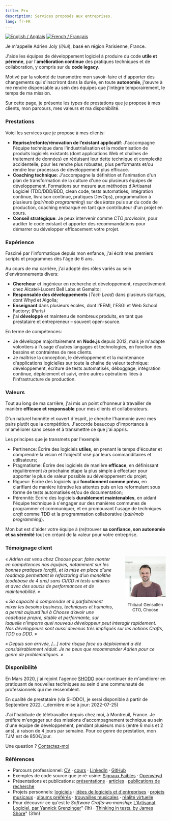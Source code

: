 ```yaml
---
title: Pro
description: Services proposés aux entreprises.
lang: fr-FR
---
```


<div class="language-flags">
  <a href="/pro/"><img alt="English / Anglais" id="lang-en" src="/img/lang-en.png"></a>
  <a href="/pro/fr" class="active"><img alt="French / Français" id="lang-fr" src="/img/lang-fr.png"></a>
</div>

Je m'appelle Adrien Joly (_il/lui_), basé en région Parisienne, France.

J'aide les équipes de développement logiciel à produire du code **utile et pérenne**, par l'**amélioration continue** des pratiques techniques et de collaboration, y compris sur du **code legacy**.

Motivé par la volonté de transmettre mon savoir-faire et d'apporter des changements qui s'inscriront dans la durée, en toute **autonomie**, j'œuvre à me rendre dispensable au sein des équipes que j'intègre temporairement, le temps de ma mission.

Sur cette page, je présente les types de prestations que je propose à mes clients, mon parcours, mes valeurs et ma disponibilité.

### Prestations

Voici les services que je propose à mes clients:

- **Reprise/refonte/rénovation de l’existant applicatif**: J'accompagne l'équipe technique dans l'industrialisation et la modernisation de produits logiciels existants (dont applications Web et chaînes de traitement de données) en réduisant leur dette technique et complexité accidentelle, pour les rendre plus robustes, plus performants et/ou rendre leur processus de développement plus efficace.
- **Coaching technique**: J'accompagne la définition et l'animation d'un plan de transformation de la culture d'une ou plusieurs équipes de développement. Formations sur mesure aux méthodes d'Artisanat Logiciel (TDD/DDD/BDD, clean code, tests automatisés, intégration continue, livraison continue, pratiques DevOps), programmation à plusieurs (_pair/mob programming_) sur des _katas_ puis sur du code de production, coaching embarqué en tant que contributeur d'un projet en cours.
- **Conseil stratégique**: Je peux intervenir comme _CTO provisoire_, pour auditer le code existant et apporter des recommandations pour démarrer ou développer efficacement votre projet.

### Expérience

Fasciné par l'informatique depuis mon enfance, j'ai écrit mes premiers scripts et programmes dès l'âge de 6 ans. 

Au cours de ma carrière, j'ai adopté des rôles variés au sein d'environnements divers:

- **Chercheur** et ingénieur en recherche et développement, respectivement chez Alcatel-Lucent Bell Labs et Gemalto;
- **Responsable des développements** (_Tech Lead_) dans plusieurs startups, dont Whyd et Algolia;
- **Enseignant** dans plusieurs écoles, dont l'EEMI, l'ESGI et Web School Factory; (Paris)
- j'ai **développé** et maintenu de nombreux produits, en tant que prestataire et entrepreneur – souvent open-source.

En terme de compétences:

- Je développe majoritairement en **Node.js** depuis 2012, mais je m'adapte volontiers à l'usage d'autres langages et technologies, en fonction des besoins et contraintes de mes clients.
- Je maîtrise la conception, le développement et la maintenance d'applications logicielles sur toute la chaîne de valeur technique: développement, écriture de tests automatisés, déboggage, intégration continue, déploiement et suivi, entre autres opérations liées à l'infrastructure de production.

### Valeurs

Tout au long de ma carrière, j'ai mis un point d'honneur à travailler de manière **efficace et responsable** pour mes clients et collaborateurs.

D'un naturel honnête et ouvert d'esprit, je cherche l'harmonie avec mes pairs plutôt que la compétition. J'accorde beaucoup d'importance à m'améliorer sans cesse et à transmettre ce que j'ai appris.

Les principes que je transmets par l'exemple:

- Pertinence: Écrire des logiciels **utiles**, en prenant le temps d'écouter et comprendre la vision et l'objectif visé par leurs commanditaires et utilisateurs;
- Pragmatisme: Écrire des logiciels de manière **efficace**, en définissant régulièrement _la_ prochaine étape la plus simple à effectuer pour apporter le plus de valeur possible au développement du projet;
- Rigueur: Écrire des logiciels qui **fonctionnent comme prévu**, en clarifiant de manière itérative les attentes puis en les reformulant sous forme de tests automatisés et/ou de documentation;
- Pérennité: Écrire des logiciels **durablement maintenables**, en aidant l'équipe technique à s'engager sur des manières communes de programmer et communiquer, et en promouvant l'usage de techniques _craft_ comme TDD et la programmation collaborative (_pair/mob programming_).

Mon but est d'aider votre équipe à (re)trouver **sa confiance, son autonomie et sa sérénité** tout en créant de la valeur pour votre entreprise.

### Témoignage client

<div style="float: right; width: 128px; margin-left: 32px; text-align: center; font-size: small;">
  <img src="/pro/assets/thibaut_gensollen.jpg">
  <p>Thibaut Gensollen<br>CTO, Choose</p>
</div>

_« Adrien est venu chez Choose pour: faire monter en compétences nos équipes, notamment sur les bonnes pratiques (craft), et la mise en place d’une roadmap permettant le refactoring d’un monolithe (codebase de 4 ans) sans CI/CD ni tests unitaires et avec des soucis de performances et de maintenabilité. »_

_« Sa capacité à comprendre et à parfaitement mixer les besoins business, techniques et humains, a permit aujourd’hui à Choose d’avoir une codebase propre, stable et performante, sur laquelle n’importe quel nouveau développeur peut interagir rapidement. Nos développeurs sont aussi devenus très impliqués sur les notions Crafts, TDD ou DDD. »_

_« Depuis son arrivée, [...] notre risque face au déploiement a été considérablement réduit. Je ne peux que recommander Adrien pour ce genre de problématiques. »_

### Disponibilité

En Mars 2020, j'ai rejoint l'agence [SHODO](https://shodo.io/) pour continuer de m'améliorer en pratiquant de nouvelles techniques au sein d'une communauté de professionnels qui me ressemblent.

En qualité de prestataire (via SHODO), je serai disponible à partir de Septembre 2022. (_dernière mise à jour: 2022-07-25)

J'ai l'habitude de télétravailler depuis chez moi, à Montreuil, France. Je préfère m'engager sur des missions d'accompagnement technique au sein d'une équipe de développement, pendant plusieurs mois (entre 6 mois et 2 ans), à raison de 4 jours par semaine. Pour ce genre de prestation, mon TJM est de 850€/jour.

Une question ? [Contactez-moi](mailto:adrien.joly@shodo.io)

### Références

- Parcours professionnel: [CV](/resume) · [cours](/teaching) · [LinkedIn](https://www.linkedin.com/in/adrienjoly/) · [GitHub](https://github.com/adrienjoly)
- Exemples de code source que je ré-usine: [Signaux Faibles](https://github.com/signaux-faibles/opensignauxfaibles/pulls?q=is%3Apr+is%3Aclosed+author%3Aadrienjoly) · [Openwhyd](https://github.com/openwhyd/openwhyd/pulls?q=is%3Aclosed+author%3Aadrienjoly)
- Présentations et publications: [présentations](/talks) · [articles](/posts) · [publications de recherche](https://scholar.google.fr/citations?user=BI3HXcsAAAAJ)
- Projets personnels: [logiciels](/prod) · [idées de logiciels et d'entreprises](/ideas) · [projets musicaux](/music) · [albums préférés](https://adrienjoly.com/album-shelf) · [trouvailles musicales](https://openwhyd.org/adrien) · [réalité virtuelle](/vr)
- Pour découvrir ce qu'est le _Software Crafts·wo·manship_: [L'Artisanat Logiciel, par Yannick Grenzinger](https://www.youtube.com/watch?v=FzIuAImNcis)" (1h) · [Thinking in tests, by James Shore](https://www.youtube.com/watch?v=UOOuW5tqT8M)" (31m)
